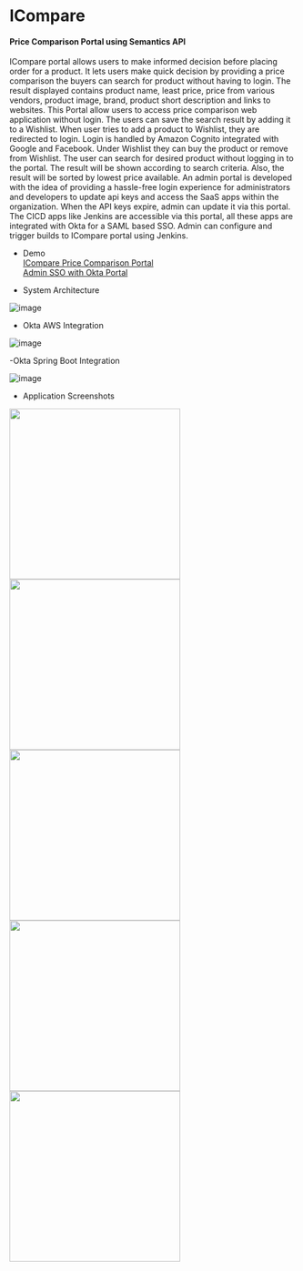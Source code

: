 # ICompare
#### Price Comparison Portal using Semantics API

  ICompare portal allows users to make informed decision before placing order for a product. It lets users make quick decision by providing a price comparison the buyers can search for product without having to login. The result displayed contains product name, least price, price from various vendors, product image, brand, product short description and links to websites. This Portal allow users to access price comparison web application without login. The users can save the search result by adding it to a Wishlist. When user tries to add a product to Wishlist, they are redirected to login. Login is handled by Amazon Cognito integrated with Google and Facebook. Under Wishlist they can buy the product or remove from Wishlist. The user can search for desired product without logging in to the portal. The result will be shown according to search criteria. Also, the result will be sorted by lowest price available. 
  An admin portal is developed with the idea of providing a hassle-free login experience for administrators and developers to update api keys and access the SaaS apps within the organization. When the API keys expire, admin can update it via this portal. The CICD apps like Jenkins are accessible via this portal, all these apps are integrated with Okta for a SAML based SSO. Admin can configure and trigger builds to ICompare portal using Jenkins.
  
  - Demo
    <br> [ICompare Price Comparison Portal](https://youtu.be/41FNnWSZSik)
    <br> [Admin SSO with Okta Portal](https://youtu.be/Vz9yebzo_js)

  
  
  - System Architecture
  
  ![image](https://user-images.githubusercontent.com/1582196/41491686-9b6fe302-70af-11e8-99c1-26348d19a618.png)
  
  - Okta AWS Integration
  
  ![image](https://user-images.githubusercontent.com/1582196/41491707-c5cedb6c-70af-11e8-8cc8-40c2a4b749c8.png)
  
  -Okta Spring Boot Integration
  
  ![image](https://user-images.githubusercontent.com/1582196/41491721-db13b4ac-70af-11e8-8b9f-365ce15d150f.png)
  
  - Application Screenshots

<img src="https://user-images.githubusercontent.com/1582196/41491874-80b3f7c8-70b0-11e8-9164-73b515d73eda.png" width="300" height="300"> <img src="https://user-images.githubusercontent.com/1582196/41491881-8e08d79a-70b0-11e8-8955-7be303a84918.png" width="300" height="300"> <img src="https://user-images.githubusercontent.com/1582196/41491887-9a4bb810-70b0-11e8-9087-38e90f19620a.png" width="300" height="300"> <img src="https://user-images.githubusercontent.com/1582196/41491897-a56f2d62-70b0-11e8-95d6-33b4ccbca657.png" width="300" height="300"> <img src="https://user-images.githubusercontent.com/1582196/41491903-af0024a8-70b0-11e8-9878-8937b7f78841.png" width="300" height="300">
  
  
